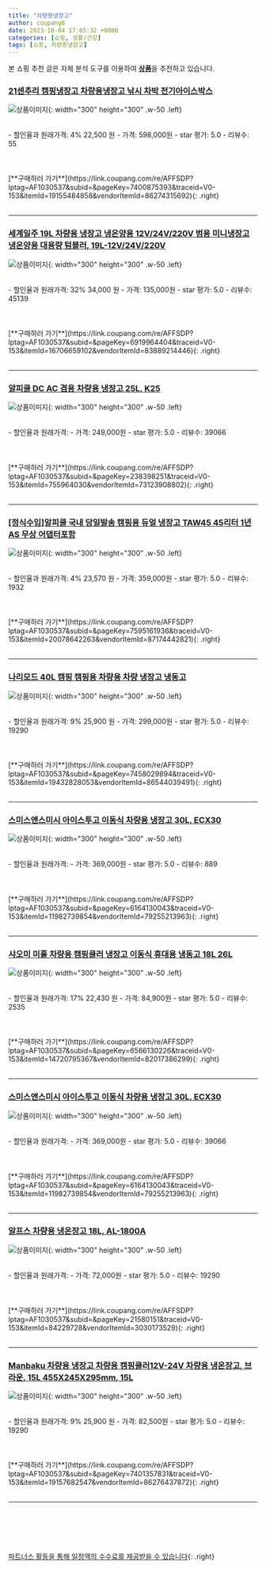 ```yaml
---
title: "차량용냉장고"
author: coupang6
date: 2023-10-04 17:05:32 +0800
categories: [쇼핑, 생활/건강]
tags: [쇼핑, 차량용냉장고]
---
```


본 쇼핑 추천 글은 자체 분석 도구를 이용하여 [**상품**](https://link.coupang.com/a/bao1ui)을 추천하고 있습니다.

### [21센추리 캠핑냉장고 차량용냉장고 낚시 차박 전기아이스박스](https://link.coupang.com/re/AFFSDP?lptag=AF1030537&subid=&pageKey=7400875393&traceid=V0-153&itemId=19155484858&vendorItemId=86274315692)

![상품이미지](https://thumbnail10.coupangcdn.com/thumbnails/remote/230x230ex/image/vendor_inventory/acde/13ce833e840050b1402a81c89b63f3c25a680d1dabeca0e8b726af0ffe5c.jpg){: width="300" height="300" .w-50 .left}


<br>
- 할인율과 원래가격: 4%  22,500   원
- 가격: 598,000원
- star 평가: 5.0
- 리뷰수: 55
<br>
<br>
<br>
<br>
[**구매하러 가기**](https://link.coupang.com/re/AFFSDP?lptag=AF1030537&subid=&pageKey=7400875393&traceid=V0-153&itemId=19155484858&vendorItemId=86274315692){: .right}
<br>
<br>

---

### [세계일주 19L 차량용 냉장고 냉온양용 12V/24V/220V 범용 미니냉장고 냉온양용 대용량 텀블러, 19L-12V/24V/220V](https://link.coupang.com/re/AFFSDP?lptag=AF1030537&subid=&pageKey=6919964404&traceid=V0-153&itemId=16706659102&vendorItemId=83889214446)

![상품이미지](https://thumbnail7.coupangcdn.com/thumbnails/remote/230x230ex/image/vendor_inventory/4554/bdc7b70c525a3826a8e87fb13f4a48984c5f9f7cd47a25d89aa9c81c3ce1.jpg){: width="300" height="300" .w-50 .left}


<br>
- 할인율과 원래가격: 32%  34,000   원
- 가격: 135,000원
- star 평가: 5.0
- 리뷰수: 45139
<br>
<br>
<br>
<br>
[**구매하러 가기**](https://link.coupang.com/re/AFFSDP?lptag=AF1030537&subid=&pageKey=6919964404&traceid=V0-153&itemId=16706659102&vendorItemId=83889214446){: .right}
<br>
<br>

---

### [알피쿨 DC AC 겸용 차량용 냉장고 25L, K25](https://link.coupang.com/re/AFFSDP?lptag=AF1030537&subid=&pageKey=238398251&traceid=V0-153&itemId=755964030&vendorItemId=73123908802)

![상품이미지](https://thumbnail10.coupangcdn.com/thumbnails/remote/230x230ex/image/retail/images/5658563431775998-582ba487-0f36-4527-93a8-93fb06c37cd8.jpg){: width="300" height="300" .w-50 .left}


<br>
- 할인율과 원래가격: 
- 가격: 249,000원
- star 평가: 5.0
- 리뷰수: 39066
<br>
<br>
<br>
<br>
[**구매하러 가기**](https://link.coupang.com/re/AFFSDP?lptag=AF1030537&subid=&pageKey=238398251&traceid=V0-153&itemId=755964030&vendorItemId=73123908802){: .right}
<br>
<br>

---

### [[정식수입]알피쿨 국내 당일발송 캠핑용 듀얼 냉장고 TAW45 45리터 1년AS 무상 어댑터포함](https://link.coupang.com/re/AFFSDP?lptag=AF1030537&subid=&pageKey=7595161936&traceid=V0-153&itemId=20078642263&vendorItemId=87174442821)

![상품이미지](https://thumbnail6.coupangcdn.com/thumbnails/remote/230x230ex/image/vendor_inventory/e17f/3df591d107817e3fa4a08a651deefbc825f8fa61b594b6fcb1cb6dcfcd10.jpg){: width="300" height="300" .w-50 .left}


<br>
- 할인율과 원래가격: 4%  23,570   원
- 가격: 359,000원
- star 평가: 5.0
- 리뷰수: 1932
<br>
<br>
<br>
<br>
[**구매하러 가기**](https://link.coupang.com/re/AFFSDP?lptag=AF1030537&subid=&pageKey=7595161936&traceid=V0-153&itemId=20078642263&vendorItemId=87174442821){: .right}
<br>
<br>

---

### [나리모드 40L 캠핑 캠핑용 차량용 차량 냉장고 냉동고](https://link.coupang.com/re/AFFSDP?lptag=AF1030537&subid=&pageKey=7458029894&traceid=V0-153&itemId=19432828053&vendorItemId=86544039491)

![상품이미지](https://thumbnail10.coupangcdn.com/thumbnails/remote/230x230ex/image/vendor_inventory/d593/7f6d722391da19db9b85c4c83ef7d6dbadab32ecac2cc62b0e8051a669ca.jpg){: width="300" height="300" .w-50 .left}


<br>
- 할인율과 원래가격: 9%  25,900   원
- 가격: 299,000원
- star 평가: 5.0
- 리뷰수: 19290
<br>
<br>
<br>
<br>
[**구매하러 가기**](https://link.coupang.com/re/AFFSDP?lptag=AF1030537&subid=&pageKey=7458029894&traceid=V0-153&itemId=19432828053&vendorItemId=86544039491){: .right}
<br>
<br>

---

### [스미스앤스미시 아이스투고 이동식 차량용 냉장고 30L, ECX30](https://link.coupang.com/re/AFFSDP?lptag=AF1030537&subid=&pageKey=6164130043&traceid=V0-153&itemId=11982739854&vendorItemId=79255213963)

![상품이미지](https://thumbnail9.coupangcdn.com/thumbnails/remote/230x230ex/image/retail/images/4926196160832698-5423a182-5693-466f-b87c-043d7261f4f5.jpg){: width="300" height="300" .w-50 .left}


<br>
- 할인율과 원래가격: 
- 가격: 369,000원
- star 평가: 5.0
- 리뷰수: 889
<br>
<br>
<br>
<br>
[**구매하러 가기**](https://link.coupang.com/re/AFFSDP?lptag=AF1030537&subid=&pageKey=6164130043&traceid=V0-153&itemId=11982739854&vendorItemId=79255213963){: .right}
<br>
<br>

---

### [샤오미 미홀 차량용 캠핑쿨러 냉장고 이동식 휴대용 냉동고 18L 26L](https://link.coupang.com/re/AFFSDP?lptag=AF1030537&subid=&pageKey=6566130226&traceid=V0-153&itemId=14720795367&vendorItemId=82017386299)

![상품이미지](https://thumbnail9.coupangcdn.com/thumbnails/remote/230x230ex/image/vendor_inventory/6bd4/3898cdecc05d042bef127bf0f8b07166f725f96fad8cf0f45e732a7e76d8.png){: width="300" height="300" .w-50 .left}


<br>
- 할인율과 원래가격: 17%  22,430   원
- 가격: 84,900원
- star 평가: 5.0
- 리뷰수: 2535
<br>
<br>
<br>
<br>
[**구매하러 가기**](https://link.coupang.com/re/AFFSDP?lptag=AF1030537&subid=&pageKey=6566130226&traceid=V0-153&itemId=14720795367&vendorItemId=82017386299){: .right}
<br>
<br>

---

### [스미스앤스미시 아이스투고 이동식 차량용 냉장고 30L, ECX30](https://link.coupang.com/re/AFFSDP?lptag=AF1030537&subid=&pageKey=6164130043&traceid=V0-153&itemId=11982739854&vendorItemId=79255213963)

![상품이미지](https://thumbnail9.coupangcdn.com/thumbnails/remote/230x230ex/image/retail/images/4926196160832698-5423a182-5693-466f-b87c-043d7261f4f5.jpg){: width="300" height="300" .w-50 .left}


<br>
- 할인율과 원래가격: 
- 가격: 369,000원
- star 평가: 5.0
- 리뷰수: 39066
<br>
<br>
<br>
<br>
[**구매하러 가기**](https://link.coupang.com/re/AFFSDP?lptag=AF1030537&subid=&pageKey=6164130043&traceid=V0-153&itemId=11982739854&vendorItemId=79255213963){: .right}
<br>
<br>

---

### [알프스 차량용 냉온장고 18L, AL-1800A](https://link.coupang.com/re/AFFSDP?lptag=AF1030537&subid=&pageKey=21580151&traceid=V0-153&itemId=84229728&vendorItemId=3030173529)

![상품이미지](https://thumbnail8.coupangcdn.com/thumbnails/remote/230x230ex/image/vendor_inventory/images/2016/06/14/10/2/f87e7b39-d399-4f27-b867-ee4828d2e6d1.jpg){: width="300" height="300" .w-50 .left}


<br>
- 할인율과 원래가격: 
- 가격: 72,000원
- star 평가: 5.0
- 리뷰수: 19290
<br>
<br>
<br>
<br>
[**구매하러 가기**](https://link.coupang.com/re/AFFSDP?lptag=AF1030537&subid=&pageKey=21580151&traceid=V0-153&itemId=84229728&vendorItemId=3030173529){: .right}
<br>
<br>

---

### [Manbaku 차량용 냉장고 차량용 캠핑쿨러12V-24V 차량용 냉온장고, 브라운, 15L 455X245X295mm, 15L](https://link.coupang.com/re/AFFSDP?lptag=AF1030537&subid=&pageKey=7401357831&traceid=V0-153&itemId=19157682547&vendorItemId=86276437872)

![상품이미지](https://thumbnail10.coupangcdn.com/thumbnails/remote/230x230ex/image/vendor_inventory/920c/b7eaae9735435e770d62e50bfb1b358ba5b4257bb8383037c3e4836379a4.jpeg){: width="300" height="300" .w-50 .left}


<br>
- 할인율과 원래가격: 9%  25,900   원
- 가격: 82,500원
- star 평가: 5.0
- 리뷰수: 19290
<br>
<br>
<br>
<br>
[**구매하러 가기**](https://link.coupang.com/re/AFFSDP?lptag=AF1030537&subid=&pageKey=7401357831&traceid=V0-153&itemId=19157682547&vendorItemId=86276437872){: .right}
<br>
<br>

---
<br><br><br><br><br> [파트너스 활동을 통해 일정액의 수수료를 제공받을 수 있습니다](https://link.coupang.com/a/bao1ui){: .right}